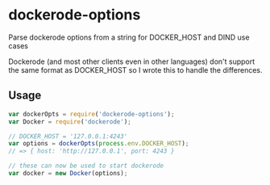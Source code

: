 dockerode-options
=================

Parse dockerode options from a string for DOCKER_HOST and DIND use cases

Dockerode (and most other clients even in other languages) don't
support the same format as DOCKER_HOST so I wrote this to handle the
differences.

## Usage

```js
var dockerOpts = require('dockerode-options');
var Docker = require('dockerode');

// DOCKER_HOST = '127.0.0.1:4243'
var options = dockerOpts(process.env.DOCKER_HOST);
// => { host: 'http://127.0.0.1', port: 4243 }

// these can now be used to start dockerode
var docker = new Docker(options);
```
